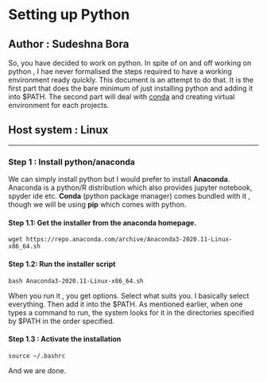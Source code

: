 # Setting up Python

## Author : Sudeshna Bora

So, you have decided to work on python.
In spite of on and off working on python , I hae never formalised the steps required to have a working environment ready quickly.
This document is an attempt to do that.
It is the first part that does the bare minimum of just installing python and adding it into $PATH.
The second part will deal with [conda]() and creating virtual environment for each projects. 

## Host system : Linux

---
### Step 1 : Install python/anaconda

We can simply install python but I would prefer to install <b>Anaconda</b>.
Anaconda is a python/R distribution which also provides jupyter notebook, spyder ide etc. 
<b>Conda</b> (python package manager) comes bundled with it , though we will be using <b>pip</b> which comes with python. 

#### Step 1.1: Get the installer from the anaconda homepage.

```
wget https://repo.anaconda.com/archive/Anaconda3-2020.11-Linux-x86_64.sh
```
#### Step 1.2: Run the installer script

```
bash Anaconda3-2020.11-Linux-x86_64.sh
```

When you run it , you get options. Select what suits you. I basically select everything. Then add it into the $PATH. 
As mentioned earlier, when one types a command to run, the system looks for it in the directories specified by $PATH in the order specified. 

#### Step 1.3 : Activate the installation 

```
source ~/.bashrc
```
And we are done.

